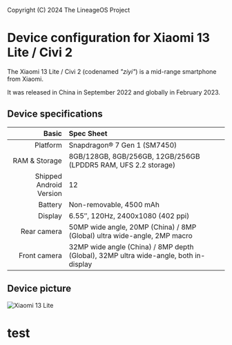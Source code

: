 Copyright (C) 2024 The LineageOS Project

Device configuration for Xiaomi 13 Lite / Civi 2
=======================================================

The Xiaomi 13 Lite / Civi 2 (codenamed _"ziyi"_) is a mid-range smartphone from Xiaomi.

It was released in China in September 2022 and globally in February 2023.

## Device specifications

Basic   | Spec Sheet
-------:|:-------------------------
Platform | Snapdragon® 7 Gen 1 (SM7450)
RAM & Storage | 8GB/128GB, 8GB/256GB, 12GB/256GB (LPDDR5 RAM, UFS 2.2 storage)
Shipped Android Version | 12
Battery | Non-removable, 4500 mAh
Display | 6.55″, 120Hz, 2400x1080 (402 ppi)
Rear camera | 50MP wide angle, 20MP (China) / 8MP (Global) ultra wide-angle, 2MP macro
Front camera | 32MP wide angle (China) / 8MP depth (Global), 32MP ultra wide-angle, both in-display

## Device picture

![Xiaomi 13 Lite](https://i01.appmifile.com/v1/MI_18455B3E4DA706226CF7535A58E875F0267/pms_1677070169.44662436.png "Xiaomi 13 Lite in black")
# test
